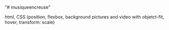 "# musiqueencreuse"

html, CSS (position, flexbox, background pictures and video with objetct-fit, hover, transform: scale)
